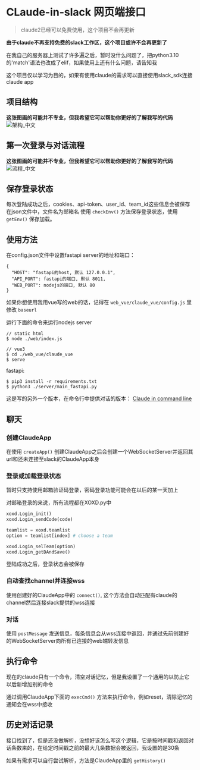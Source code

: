 # CLaude-in-slack 网页端接口

> claude2已经可以免费使用，这个项目不会再更新

**由于claude不再支持免费的slack工作区，这个项目或许不会再更新了**

在我自己的服务器上测试了许多遍之后，暂时没什么问题了，把python3.10的'match'语法也改成了elif，如果使用上还有什么问题，请告知我

这个项目仅以学习为目的，如果有使用claude的需求可以直接使用slack_sdk连接claude app

## 项目结构
**这张图画的可能并不专业，但我希望它可以帮助你更好的了解我写的代码**
![架构_中文](https://github.com/ogios/claude-in-slack-web-api/assets/96933655/a86a0dce-4f0a-46d5-91f1-4666252ce4f0)



## 第一次登录与对话流程
**这张图画的可能并不专业，但我希望它可以帮助你更好的了解我写的代码**
![流程_中文](https://github.com/ogios/claude-in-slack-web-api/assets/96933655/151e92ca-4035-4c17-80f0-55d26b859d53)



## 保存登录状态
每次登陆成功之后，cookies、api-token、user_id、team_id这些信息会被保存在json文件中，文件名为邮箱名
使用 `checkEnv()` 方法保存登录状态，使用 `getEnv()` 保存加载。

## 使用方法
在config.json文件中设置fastapi server的地址和端口：
```
{
  "HOST": "fastapi的host, 默认 127.0.0.1",
  "API_PORT": fastapi的端口, 默认 8011,
  "WEB_PORT": nodejs的端口, 默认 80
}
```
如果你想使用我用vue写的web的话，记得在 `web_vue/claude_vue/config.js` 里修改 `baseurl`


运行下面的命令来运行nodejs server
```shell
// static html
$ node ./web/index.js

// vue3
$ cd ./web_vue/claude_vue
$ serve 
```
fastapi:
```shell
$ pip3 install -r requirements.txt
$ python3 ./server/main_fastapi.py
```

这是写的另外一个版本，在命令行中提供对话的版本：
[Claude in command line](server/main_cmd.py)


## 聊天

### 创建ClaudeApp
在使用 `createApp()` 创建ClaudeApp之后会创建一个WebSocketServer并返回其url和还未连接至slack的ClaudeApp本身

### 登录或加载登录状态
暂时只支持使用邮箱验证码登录，密码登录功能可能会在以后的某一天加上

对邮箱登录的来说，所有流程都在XOXD.py中
```python
xoxd.Login_init()
xoxd.Login_sendCode(code)

teamlist = xoxd.teamlist
option = teamlist[index] # choose a team

xoxd.Login_selTeam(option)
xoxd.Login_getDAndSave()
```
登陆成功之后，登录状态会被保存

### 自动查找channel并连接wss
使用创建好的ClaudeApp中的 `connect()`, 这个方法会自动匹配有claude的channel然后连接slack提供的wss连接 

### 对话
使用 `postMessage` 发送信息，每条信息会从wss连接中返回，并通过先前创建好的WebSocketServer向所有已连接的web端转发信息

## 执行命令
现在的claude只有一个命令，清空对话记忆，但是我设置了一个通用的以防止它以后新增加别的命令

通过调用ClaudeApp下面的 `execCmd()` 方法来执行命令，例如reset，清除记忆的通知会在wss中接收

## 历史对话记录
接口找到了，但是还没做解析，没想好该怎么写这个逻辑，它是按时间戳和返回对话条数来的，在给定时间戳之前的最大几条数据会被返回，我设置的是30条

如果有需求可以自行尝试解析，方法是ClaudeApp里的 `getHistory()`

